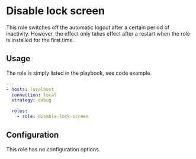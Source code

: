 # Disable lock screen

This role switches off the automatic logout after a certain period of inactivity. However, the effect only takes effect
after a restart when the role is installed for the first time.

## Usage

The role is simply listed in the playbook, see code example.

```yaml
---
- hosts: localhost
  connection: local
  strategy: debug

  roles:
    - role: disable-lock-screen
```

## Configuration

This role has no configuration options.